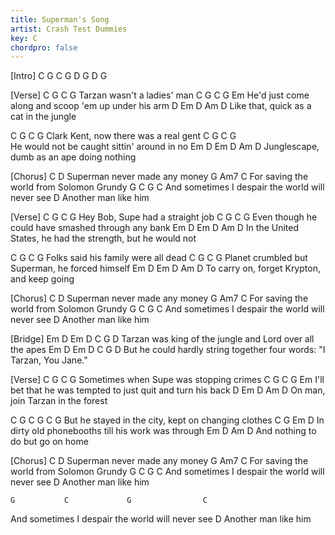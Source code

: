 ```yaml
---
title: Superman's Song
artist: Crash Test Dummies
key: C
chordpro: false
---
```

[Intro]
C  G   C  G  D  G  D   G

[Verse]
C   G   C        G
 Tarzan wasn't a ladies' man
C          G              C            G         Em
 He'd just come along and scoop 'em up under his arm
     D     Em         D          Am      D
Like that, quick as a cat in the jungle

C      G         C           G
 Clark Kent, now there was a real gent
C         G             C        G    
 He would not be caught sittin' around in no
Em     D     Em         D           Am       D
Junglescape, dumb as an ape doing nothing

[Chorus]
C               D
 Superman never made any money
    G          Am7        C
For saving the world from Solomon Grundy
    G           C             G                C
And   sometimes I despair the world will never see
        D
Another man like him

[Verse]
C    G    C          G
 Hey Bob, Supe had a straight job
C     G                    C                   G
 Even though he could have smashed through any bank
        Em    D       Em         D                Am         D
In the United States, he had the strength, but he would not

C      G        C           G
 Folks said his family were all dead
C       G            C            G
 Planet crumbled but Superman, he forced himself
   Em    D      Em      D             Am      D
To carry on, forget Krypton, and keep going

[Chorus]
C               D
 Superman never made any money
    G          Am7        C
For saving the world from Solomon Grundy
    G           C             G                C
And   sometimes I despair the world will never see
        D
Another man like him

[Bridge]
Em  D       Em          D          C                 G D
 Tarzan was king of the jungle and Lord over all the apes
Em   D        Em     D              C     G                      D
 But he could hardly string together four words: "I Tarzan, You  Jane."

[Verse]
C    G          C        G
 Sometimes when Supe was stopping crimes
C     G               C               G                 Em
 I'll bet that he was tempted to just quit and turn his back
   D    Em      D          Am     D
On man, join Tarzan in the forest

C    G  C             G     C        G
 But he stayed in the city,  kept on changing clothes
   C         G                    Em       D
In dirty old phonebooths till his work was through
    Em         D         Am        D
And nothing to do but go on home

[Chorus]
C               D
 Superman never made any money
    G          Am7        C
For saving the world from Solomon Grundy
    G           C             G                C
And   sometimes I despair the world will never see
        D
Another man like him

    G           C             G                C
And   sometimes I despair the world will never see
        D
Another man like him
